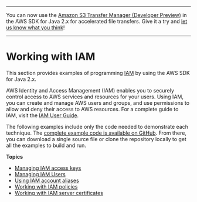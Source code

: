 --------

You can now use the [Amazon S3 Transfer Manager \(Developer Preview\)](https://bit.ly/2WQebiP) in the AWS SDK for Java 2\.x for accelerated file transfers\. Give it a try and [let us know what you think](https://bit.ly/3zT1YYM)\!

--------

# Working with IAM<a name="examples-iam"></a>

This section provides examples of programming [IAM](http://aws.amazon.com/iam/) by using the AWS SDK for Java 2\.x\.

 AWS Identity and Access Management \(IAM\) enables you to securely control access to AWS services and resources for your users\. Using IAM, you can create and manage AWS users and groups, and use permissions to allow and deny their access to AWS resources\. For a complete guide to IAM, visit the [IAM User Guide](http://docs.aws.amazon.com/IAM/latest/UserGuide/)\.

The following examples include only the code needed to demonstrate each technique\. The [complete example code is available on GitHub](https://github.com/awsdocs/aws-doc-sdk-examples/tree/master/javav2)\. From there, you can download a single source file or clone the repository locally to get all the examples to build and run\.

**Topics**
+ [Managing IAM access keys](examples-iam-access-keys.md)
+ [Managing IAM Users](examples-iam-users.md)
+ [Using IAM account aliases](examples-iam-account-aliases.md)
+ [Working with IAM policies](examples-iam-policies.md)
+ [Working with IAM server certificates](examples-iam-server-certificates.md)